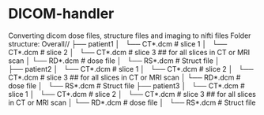 # DICOM-handler
Converting dicom dose files, structure files and imaging to nifti files
Folder structure:
Overall//
├── patient1
│   └── CT*.dcm # slice 1 
│   └── CT*.dcm # slice 2 
│   └── CT*.dcm # slice 3 ## for all slices in CT or MRI scan
│   └── RD*.dcm # dose file
│   └── RS*.dcm # Struct file
│       
├── patient2
│   └── CT*.dcm # slice 1 
│   └── CT*.dcm # slice 2 
│   └── CT*.dcm # slice 3 ## for all slices in CT or MRI scan
│   └── RD*.dcm # dose file
│   └── RS*.dcm # Struct file
├── patient3
│   └── CT*.dcm # slice 1 
│   └── CT*.dcm # slice 2 
│   └── CT*.dcm # slice 3 ## for all slices in CT or MRI scan
│   └── RD*.dcm # dose file
│   └── RS*.dcm # Struct file

